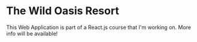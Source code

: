 # The Wild Oasis Resort

This Web Application is part of a React.js course that I'm working on. More info will be available!
